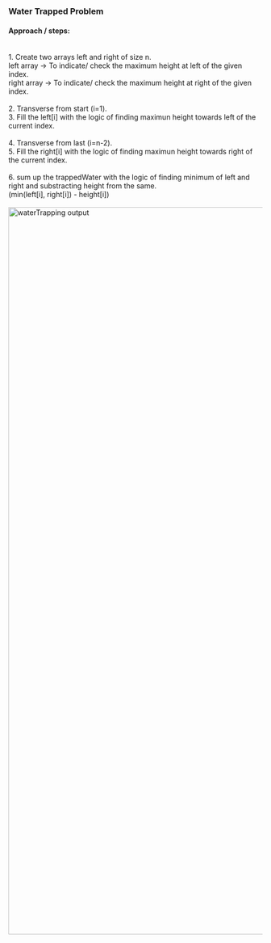 <h3>Water Trapped Problem</h3>
<h4>Approach / steps:</h4><br>
1. Create two arrays left and right of size n. <br>left array -> To indicate/ check the maximum height at left of the given index.<br>right array -> To indicate/ check the maximum height at right of the given index.
<br><br>2. Transverse from start (i=1).
<br>3. Fill the left[i] with the logic of finding maximun height towards left of the current index.
<br><br>4. Transverse from last (i=n-2).
<br>5. Fill the right[i] with the logic of finding maximun height towards right of the current index.
<br><br>6. sum up the trappedWater with the logic of finding minimum of left and right and substracting height from the same.<br>(min(left[i], right[i]) - height[i])
    <br><br>
    <img width="1440" alt="waterTrapping output" src="https://user-images.githubusercontent.com/98943187/156616359-b50dee70-f451-480f-b825-931843ce651b.png">
